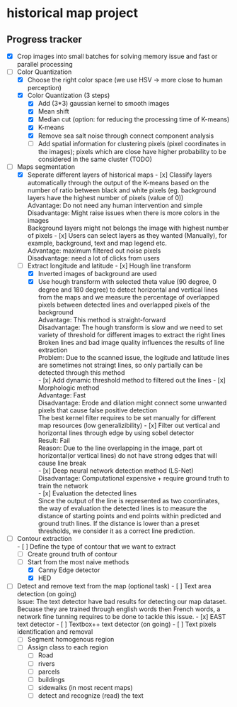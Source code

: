 # historical map project

## Progress tracker
- [x] Crop images into small batches for solving memory issue and fast or parallel processing
- [ ] Color Quantization
  - [x] Choose the right color space (we use HSV -> more close to human perception)
  - [x] Color Quantization (3 steps)
      - [x] Add (3*3) gaussian kernel to smooth images
      - [x] Mean shift
      - [x] Median cut (option: for reducing the processing time of K-means)
      - [x] K-means
      - [x] Remove sea salt noise through connect component analysis
      - [ ] Add spatial information for clustering pixels (pixel coordinates in the images); pixels which are close have higher probability to be considered in the same cluster (TODO)

- [ ] Maps segmentation
    - [x]  Seperate different layers of historical maps
      - [x] Classify layers automatically through the output of the K-means based on the number of ratio between black and white pixels (eg. background layers have the highest number of pixels (value of 0)) <br/>
            Advantage: Do not need any human intervention and simple <br/>
            Disadvantage: Might raise issues when there is more colors in the images <br/>
            Background layers might not belongs the image with highest number of pixels 
      - [x] Users can select layers as they wanted (Manually), for example, background, text and map legend etc. <br/>
            Advantage: maximum filtered out noise pixels <br/>
            Disadvantage: need a lot of clicks from users
    - [ ]  Extract longitude and latitude
      - [x] Hough line transform
        - [x] Inverted images of background are used
        - [x] Use hough transform with selected theta value (90 degree, 0 degree and 180 degree) to detect horizontal and vertical lines from the maps and we measure the percentage of overlapped pixels between detected lines and overlapped pixels of the background<br/>
              Advantage: This method is straight-forward <br/>
              Disadvantage: The hough transform is slow and we need to set variety of threshold for different images to extract the right lines <br/>
              Broken lines and bad image quality influences the results of line extraction <br/>
	      Problem: Due to the scanned issue, the logitude and latitude lines are sometimes not straingt lines, so only partially can be detected through this method <br/>
      - [x] Add dynamic threshold method to filtered out the lines
      - [x] Morphologic method <br/>
            Advantage: Fast<br/>
            Disadvantage: Erode and dilation might connect some unwanted pixels that cause false positive detection <br/>
            The best kernel filter requires to be set manually for different map resources (low generalizibility)
      - [x] Filter out vertical and horizontal lines through edge by using sobel detector <br/>
      	    Result: Fail <br/>
	    Reason: Due to the line overlapping in the image, part ot horizontal(or vertical lines) do not have strong edges that will cause line break <br/> 
      - [x] Deep neural network detection method (LS-Net) <br/>
      	    Disadvantage: Computational expensive + require ground truth to train the network<br/>
      - [x] Evaluation the detected lines <br/>
      	    Since the output of the line is represented as two coordinates, the way of evaluation the detected lines is to measure the distance of starting points and end points within predicted and ground truth lines. If the distance is lower than a preset thresholds, we consider it as a correct line prediction.
- [ ] Contour extraction <br/>
    	- [ ] Define the type of contour that we want to extract <br/>
	- [ ] Create ground truth of contour <br/>
	- [ ] Start from the most naive methods <br/>
	    - [x] Canny Edge detector <br/>
	    - [x] HED <br/>
- [ ] Detect and remove text from the map (optional task)
      - [ ] Text area detection (on going) <br/>
		Issue: The text detector have bad results for detecting our map dataset. <br/>
		Becuase they are trained through english words then French words, a network fine tunning requires to be done to tackle this issue.
        - [x] EAST text detector
        - [ ] Textbox++ text detector (on going)
      - [ ] Text pixels identification and removal
    - [ ]  Segment homogenous region
    - [ ]  Assign class to each region
        - [ ] Road
        - [ ] rivers
        - [ ] parcels
        - [ ] buildings
        - [ ] sidewalks (in most recent maps)
        - [ ] detect and recognize (read) the text
